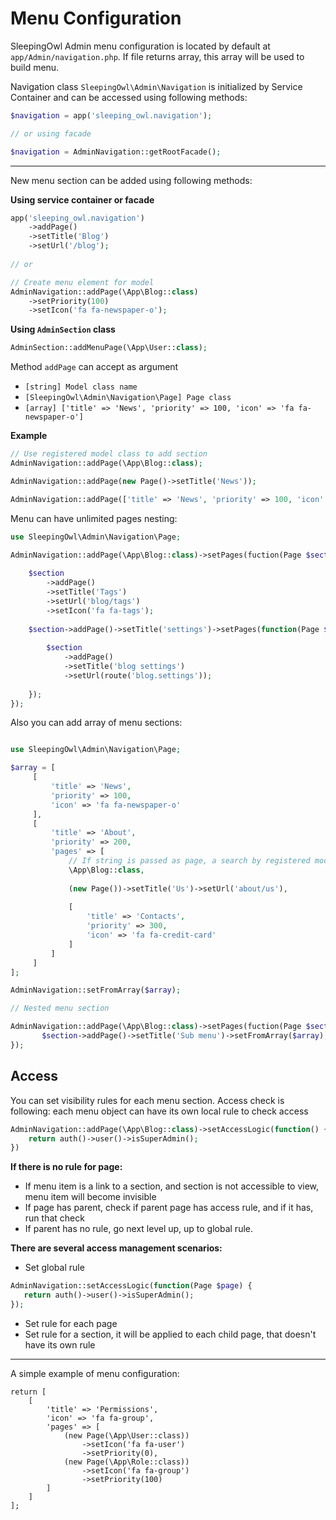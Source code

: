 # Menu Configuration

SleepingOwl Admin menu configuration is located by default at `app/Admin/navigation.php`. If file
returns array, this array will be used to build menu.

Navigation class `SleepingOwl\Admin\Navigation` is initialized by Service Container 
and can be accessed using following methods:

```php
$navigation = app('sleeping_owl.navigation');

// or using facade

$navigation = AdminNavigation::getRootFacade();
```
____

New menu section can be added using following methods:

**Using service container or facade**
```php
app('sleeping_owl.navigation')
    ->addPage()
    ->setTitle('Blog')
    ->setUrl('/blog');
    
// or

// Create menu element for model
AdminNavigation::addPage(\App\Blog::class)
    ->setPriority(100)
    ->setIcon('fa fa-newspaper-o');
```

**Using `AdminSection` class**

```php
AdminSection::addMenuPage(\App\User::class);
```

Method `addPage` can accept as argument
 - `[string] Model class name`
 - `[SleepingOwl\Admin\Navigation\Page] Page class`
 - `[array] ['title' => 'News', 'priority' => 100, 'icon' => 'fa fa-newspaper-o']`
 
**Example**
```php
// Use registered model class to add section
AdminNavigation::addPage(\App\Blog::class);

AdminNavigation::addPage(new Page()->setTitle('News'));

AdminNavigation::addPage(['title' => 'News', 'priority' => 100, 'icon' => 'fa fa-newspaper-o']);
```

Menu can have unlimited pages nesting:

```php
use SleepingOwl\Admin\Navigation\Page;

AdminNavigation::addPage(\App\Blog::class)->setPages(fuction(Page $section) {
   
    $section
        ->addPage()
        ->setTitle('Tags')
        ->setUrl('blog/tags')
        ->setIcon('fa fa-tags');
    
    $section->addPage()->setTitle('settings')->setPages(function(Page $section) {
    
        $section
            ->addPage()
            ->setTitle('blog settings')
            ->setUrl(route('blog.settings'));
        
    });
});
```

Also you can add array of menu sections:

```php

use SleepingOwl\Admin\Navigation\Page;

$array = [
     [
         'title' => 'News', 
         'priority' => 100, 
         'icon' => 'fa fa-newspaper-o'
     ],
     [
         'title' => 'About', 
         'priority' => 200, 
         'pages' => [
             // If string is passed as page, a search by registered models will be performed
             \App\Blog::class,
             
             (new Page())->setTitle('Us')->setUrl('about/us'),
             
             [
                 'title' => 'Contacts', 
                 'priority' => 300, 
                 'icon' => 'fa fa-credit-card'
             ]
         ]
     ]
];

AdminNavigation::setFromArray($array);

// Nested menu section

AdminNavigation::addPage(\App\Blog::class)->setPages(fuction(Page $section) {
       $section->addPage()->setTitle('Sub menu')->setFromArray($array);
});
```

## Access

You can set visibility rules for each menu section. 
Access check is following: each menu object can have its own local rule to check access

```php
AdminNavigation::addPage(\App\Blog::class)->setAccessLogic(function() {
    return auth()->user()->isSuperAdmin();
})
```

**If there is no rule for page:**
 - If menu item is a link to a section, and section is not accessible to view, menu item will become invisible
 - If page has parent, check if parent page has access rule, and if it has, run that check
 - If parent has no rule, go next level up, up to global rule.

**There are several access management scenarios:**
 - Set global rule
 
```php
AdminNavigation::setAccessLogic(function(Page $page) {
   return auth()->user()->isSuperAdmin();
});
```
 - Set rule for each page
 - Set rule for a section, it will be applied to each child page, that doesn't have its own rule

______
A simple example of menu configuration:

```
return [
    [
        'title' => 'Permissions',
        'icon' => 'fa fa-group',
        'pages' => [
            (new Page(\App\User::class))
                ->setIcon('fa fa-user')
                ->setPriority(0),
            (new Page(\App\Role::class))
                ->setIcon('fa fa-group')
                ->setPriority(100)
        ]
    ]
];
```

